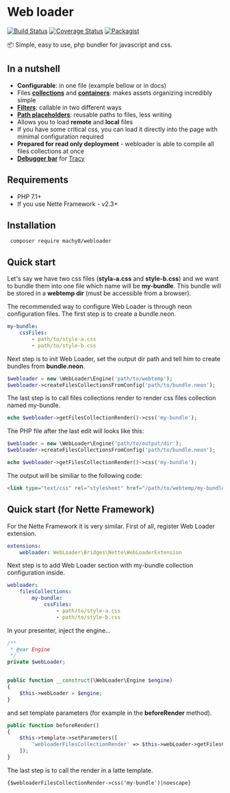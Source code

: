 # Web loader
[![Build Status](https://travis-ci.org/Machy8/webloader.svg?branch=master)](https://travis-ci.org/Machy8/webloader)
[![Coverage Status](https://coveralls.io/repos/github/Machy8/webloader/badge.svg?branch=master)](https://coveralls.io/github/Machy8/webloader?branch=master)
[![Packagist](https://img.shields.io/packagist/dm/machy8/webloader.svg)](https://github.com/Machy8/webloader)

📦 Simple, easy to use, php bundler for javascript and css.

## In a nutshell
- **Configurable**: in one file (example bellow or in docs)
- Files **[collections](https://github.com/Machy8/webloader/blob/master/docs/Files%20collections.md)** and **[containers](https://github.com/Machy8/webloader/blob/master/docs/Files%20collections%20containers.md)**: makes assets organizing incredibly simple
- **[Filters](https://github.com/Machy8/webloader/blob/master/docs/Filters.md)**: callable in two different ways
- **[Path placeholders](https://github.com/Machy8/webloader/blob/master/docs/Placeholders.md)**: reusable paths to files, less writing
- Allows you to load **remote** and **local** files
- If you have some critical css, you can load it directly into the page with minimal configuration required
- **Prepared for read only deployment** - webloader is able to compile all files collections at once
- **[Debugger bar](https://github.com/Machy8/webloader/blob/master/docs/Tracy%20bridge.md)** for [Tracy](https://tracy.nette.org/cs/)

## Requirements
- PHP 7.1+
- If you use Nette Framework - v2.3+

## Installation
```
 composer require machy8/webloader
```

## Quick start
Let's say we have two css files (**styla-a.css** and **style-b.css**) and we want to bundle them into one file which name will be **my-bundle**. This bundle will be stored in a **webtemp dir** (must be accessible from a browser).

The recommended way to configure Web Loader is through neon configuration files. The first step is to create a bundle.neon.
````yaml
my-bundle:
    cssFiles:
        - path/to/style-a.css
        - path/to/style-b.css
````

Next step is to init Web Loader, set the output dir path and tell him to create bundles from **bundle.neon**.
````PHP
$webloader = new \WebLoader\Engine('path/to/webtemp');
$webloader->createFilesCollectionsFromConfig('path/to/bundle.neon');
````

The last step is to call files collections render to render css files collection named my-bundle.
````PHP
echo $webloader->getFilesCollectionRender()->css('my-bundle');
````

The PHP file after the last edit will looks like this:
````PHP
$webloader = new \WebLoader\Engine('path/to/output/dir');
$webloader->createFilesCollectionsFromConfig('path/to/bundle.neon');

echo $webloader->getFilesCollectionRender()->css('my-bundle');
````

The output will be similiar to the following code:
````html
<link type="text/css" rel="stylesheet" href="/path/to/webtemp/my-bundle.css?v=1512829634">
````

## Quick start (for Nette Framework)
For the Nette Framework it is very similar. First of all, register Web Loader extension.

````yaml
extensions:
    webloader: WebLoader\Bridges\Nette\WebLoaderExtension
````

Next step is to add Web Loader section with my-bundle collection configuration inside.
````yaml
webloader:
    filesCollections:
        my-bundle:
            cssFiles:
                - path/to/style-a.css
                - path/to/style-b.css
````

In your presenter, inject the engine...
````PHP
/**
 * @var Engine
 */
private $webLoader;


public function __construct(\WebLoader\Engine $engine)
{
    $this->webLoader = $engine;
}
````

and set template parameters (for example in the **beforeRender** method).
````PHP
public function beforeRender()
{
    $this->template->setParameters([
        'webloaderFilesCollectionRender' => $this->webLoader->getFilesCollectionRender()
    ]);
}
````

The last step is to call the render in a latte template.
````LATTE
{$webloaderFilesCollectionRender->css('my-bundle')|noescape}
````
